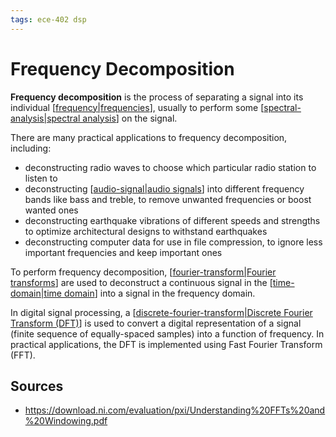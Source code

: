 ```yaml
---
tags: ece-402 dsp
---
```


# Frequency Decomposition

**Frequency decomposition** is the process of separating a signal into its individual [[frequency|frequencies]], usually to perform some [[spectral-analysis|spectral analysis]] on the signal.

There are many practical applications to frequency decomposition, including:

- deconstructing radio waves to choose which particular radio station to listen to
- deconstructing [[audio-signal|audio signals]] into different frequency bands like bass and treble, to remove unwanted frequencies or boost wanted ones
- deconstructing earthquake vibrations of different speeds and strengths to optimize architectural designs to withstand earthquakes
- deconstructing computer data for use in file compression, to ignore less important frequencies and keep important ones

To perform frequency decomposition, [[fourier-transform|Fourier transforms]] are used to deconstruct a continuous signal in the [[time-domain|time domain]] into a signal in the frequency domain.

In digital signal processing, a [[discrete-fourier-transform|Discrete Fourier Transform (DFT)]] is used to convert a digital representation of a signal (finite sequence of equally-spaced samples) into a function of frequency. In practical applications, the DFT is implemented using Fast Fourier Transform (FFT).

## Sources

- <https://download.ni.com/evaluation/pxi/Understanding%20FFTs%20and%20Windowing.pdf>

[//begin]: # "Autogenerated link references for markdown compatibility"
[frequency|frequencies]: frequency "Frequency"
[spectral-analysis|spectral analysis]: spectral-analysis "Spectral Analysis"
[audio-signal|audio signals]: audio-signal "Audio Signal"
[fourier-transform|Fourier transforms]: fourier-transform "Fourier Transform"
[time-domain|time domain]: time-domain "Time Domain"
[discrete-fourier-transform|Discrete Fourier Transform (DFT)]: discrete-fourier-transform "Discrete Fourier Transform"
[//end]: # "Autogenerated link references"
